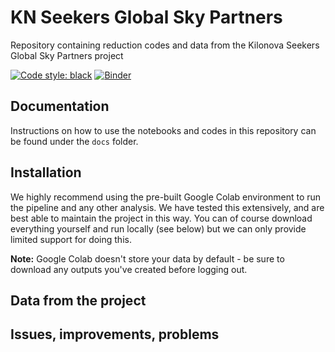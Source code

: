 # KN Seekers Global Sky Partners
Repository containing reduction codes and data from the Kilonova Seekers Global Sky Partners project

[![Code style: black](https://img.shields.io/badge/code%20style-black-000000.svg)](https://github.com/psf/black)
[![Binder](https://mybinder.org/badge_logo.svg)](https://mybinder.org/v2/gh/GOTO-OBS/knseekers-lco/HEAD)

## Documentation
Instructions on how to use the notebooks and codes in this repository can be found under the `docs` folder.

## Installation
We highly recommend using the pre-built Google Colab environment to run the pipeline and any other analysis. We have tested this extensively, and are best able to maintain the project in this way. You can of course download everything yourself and run locally (see below) but we can only provide limited support for doing this.

**Note:** Google Colab doesn't store your data by default - be sure to download any outputs you've created before logging out.


## Data from the project

## Issues, improvements, problems

